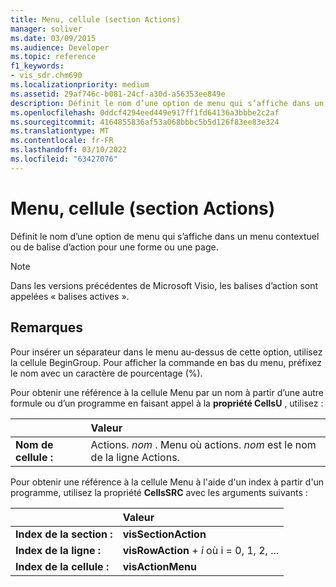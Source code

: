 ```yaml
---
title: Menu, cellule (section Actions)
manager: soliver
ms.date: 03/09/2015
ms.audience: Developer
ms.topic: reference
f1_keywords:
- vis_sdr.chm690
ms.localizationpriority: medium
ms.assetid: 29af746c-b081-24cf-a30d-a56353ee849e
description: Définit le nom d’une option de menu qui s’affiche dans un menu contextuel ou de balise d’action pour une forme ou une page.
ms.openlocfilehash: 0ddcf4294eed449e917ff1fd64136a3bbbe2c2af
ms.sourcegitcommit: 4164855836af53a068bbbc5b5d126f83ee83e324
ms.translationtype: MT
ms.contentlocale: fr-FR
ms.lasthandoff: 03/10/2022
ms.locfileid: "63427076"
---
```

# <a name="menu-cell-actions-section"></a>Menu, cellule (section Actions)

Définit le nom d’une option de menu qui s’affiche dans un menu contextuel ou de balise d’action pour une forme ou une page.
  
> [!NOTE]
> Dans les versions précédentes de Microsoft Visio, les balises d’action sont appelées « balises actives ».
  
## <a name="remarks"></a>Remarques

Pour insérer un séparateur dans le menu au-dessus de cette option, utilisez la cellule BeginGroup. Pour afficher la commande en bas du menu, préfixez le nom avec un caractère de pourcentage (%).
  
Pour obtenir une référence à la cellule Menu par un nom à partir d’une autre formule ou d’un programme en faisant appel à la **propriété CellsU** , utilisez :
  
||Valeur |
|:-----|:-----|
|**Nom de cellule :**  <br/> |Actions. *nom*  . Menu où actions. *nom* est le nom de la ligne Actions.  <br/> |

Pour obtenir une référence à la cellule Menu à l'aide d'un index à partir d'un programme, utilisez la propriété **CellsSRC** avec les arguments suivants :
  
||Valeur |
|:-----|:-----|
|**Index de la section :**  <br/> |**visSectionAction** <br/> |
|**Index de la ligne :**  <br/> |**visRowAction** +   *i* où i = 0, 1, 2, ... |
|**Index de la cellule :**  <br/> |**visActionMenu** <br/> |
